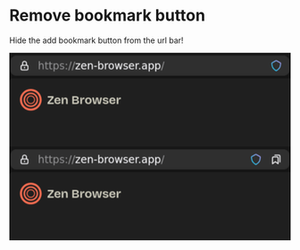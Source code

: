 
# Remove bookmark button

Hide the add bookmark button from the url bar!

![before and after](https://github.com/omeyenburg/zen-remove-bookmark-button/blob/main/image.png)
